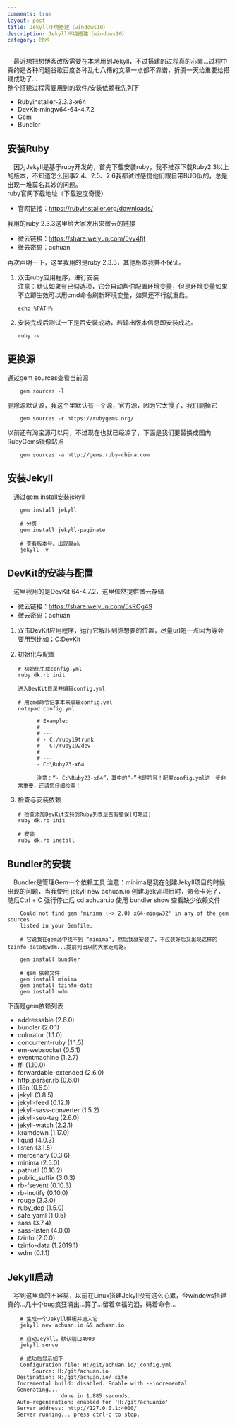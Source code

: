 ```yaml
---
comments: true
layout: post
title: Jekyll环境搭建（windows10）
description: Jekyll环境搭建（windows10）
category: 技术
---
```


&emsp;最近想把想博客改版需要在本地用到Jekyll，不过搭建的过程真的心累...过程中真的是各种问题谷歌百度各种乱七八糟的文章一点都不靠谱，折腾一天给重要给搭建成功了...  
整个搭建过程需要用到的软件/安装依赖我先列下
 * Rubyinstaller-2.3.3-x64
 * DevKit-mingw64-64-4.7.2
 * Gem
 * Bundler

## 安装Ruby
&emsp;因为Jekyll是基于ruby开发的，首先下载安装ruby，我不推荐下载Ruby2.3以上的版本，不知道怎么回事2.4、2.5、2.6我都试过感觉他们跟自带BUG似的，总是出现一堆莫名其妙的问题。  
ruby官网下载地址（下载速度奇慢）
 * 官网链接：https://rubyinstaller.org/downloads/

我用的ruby 2.3.3这里给大家发出来微云的链接
 * 微云链接：https://share.weiyun.com/5vv4fjt
 * 微云密码：achuan

再次声明一下，这里我用的是ruby 2.3.3，其他版本我并不保证。
 1. 双击ruby应用程序，进行安装  
 注意：默认如果有已勾选项，它会自动帮你配置环境变量，但是环境变量如果不立即生效可以用cmd命令刷新环境变量，如果还不行就重启。
 
        echo %PATH%

  2. 安装完成后测试一下是否安装成功，若输出版本信息即安装成功。

         ruby -v

## 更换源
通过gem sources查看当前源
      
        gem sources -l

删除源默认源，我这个里默认有一个源，官方源，因为它太慢了，我们删掉它

        gem sources -r https://rubygems.org/

以前还有淘宝源可以用，不过现在也就已经凉了，下面是我们要替换成国内RubyGems镜像站点

        gem sources -a http://gems.ruby-china.com

## 安装Jekyll
&emsp;通过gem install安装jekyll

        gem install jekyll

        # 分页
        gem install jekyll-paginate

        # 查看版本号。出现就ok
        jekyll -v

## DevKit的安装与配置
&emsp;这里我用的是DevKit 64-4.7.2，这里依然提供微云存储
 * 微云链接：https://share.weiyun.com/5sROg49
 * 微云密码：achuan
 1. 双击DevKit应用程序，运行它解压到你想要的位置，尽量url短一点因为等会要用到比如；C:DevKit  

 2. 初始化与配置

        # 初始化生成config.yml
        ruby dk.rb init

        进入DevKit目录并编辑config.yml

        # 用cmd命令记事本来编辑config.yml
        notepad config.yml

              # Example:
              #
              # ---
              # - C:/ruby19trunk
              # - C:/ruby192dev
              #
              # ---
              - C:\Ruby23-x64

              注意：“- C:\Ruby23-x64”，其中的“-”也是符号！配置config.yml这一步非常重要，还请您仔细检查！
              
 3. 检查与安装依赖

        # 检查添加DevKit支持的Ruby列表是否有错误(可略过)
        ruby dk.rb init

        # 安装
        ruby dk.rb install

## Bundler的安装
&emsp;Bundler是管理Gem一个依赖工具
注意：minima是我在创建Jekyll项目的时候出现的问题，当我使用 jekyll new achuan.io 创建Jjekyll项目时，命令卡死了，随后Ctrl + C 强行停止后 cd achuan.io 使用 bundler show 查看缺少依赖文件

        Could not find gem 'minima (~> 2.0) x64-mingw32' in any of the gem sources
        listed in your Gemfile.

        # 它说我在gem源中找不到 “minima”, 然后我就安装了，不过装好后又出现这样的tzinfo-data和wdm...提前列出以防大家走弯路。

        gem install bundler

        # gem 依赖文件
        gem install minima
        gem install tzinfo-data
        gem install wdm

 下面是gem依赖列表

  * addressable (2.6.0)  
  * bundler (2.0.1)  
  * colorator (1.1.0)  
  * concurrent-ruby (1.1.5)
  * em-websocket (0.5.1)
  * eventmachine (1.2.7)
  * ffi (1.10.0)
  * forwardable-extended (2.6.0)
  * http_parser.rb (0.6.0)
  * i18n (0.9.5)
  * jekyll (3.8.5)
  * jekyll-feed (0.12.1)
  * jekyll-sass-converter (1.5.2)
  * jekyll-seo-tag (2.6.0)
  * jekyll-watch (2.2.1)
  * kramdown (1.17.0)
  * liquid (4.0.3)
  * listen (3.1.5)
  * mercenary (0.3.6)
  * minima (2.5.0)
  * pathutil (0.16.2)
  * public_suffix (3.0.3)
  * rb-fsevent (0.10.3)
  * rb-inotify (0.10.0)
  * rouge (3.3.0)
  * ruby_dep (1.5.0)
  * safe_yaml (1.0.5)
  * sass (3.7.4)
  * sass-listen (4.0.0)
  * tzinfo (2.0.0)
  * tzinfo-data (1.2019.1)
  * wdm (0.1.1)

## Jekyll启动
&emsp;写到这里真的不容易，以前在Linux搭建Jekyll没有这么心累，今windows搭建真的...几十个bug疯狂涌出...算了...留着幸福的泪，码着命令...

        # 生成一个Jekyll模板并进入它
        jekyll new achuan.io && achuan.io

        # 启动Jeykll，默认端口4000
        jekyll serve

        # 成功后显示如下
        Configuration file: H:/git/achuan.io/_config.yml
            Source: H:/git/achuan.io
       Destination: H:/git/achuan.io/_site
       Incremental build: disabled. Enable with --incremental
       Generating... 
                     done in 1.885 seconds.
       Auto-regeneration: enabled for 'H:/git/achuanio'
       Server address: http://127.0.0.1:4000/
       Server running... press ctrl-c to stop.